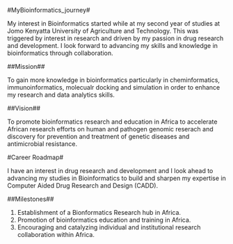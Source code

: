#MyBioinformatics_journey#

My interest in Bioinformatics started while at my second year of studies at Jomo Kenyatta University of Agriculture and Technology. This was triggered by interest in research and driven by my passion in drug research and development. I look forward to advancing my skills and knowledge in bioinformatics through collaboration.

##Mission##

To gain more knowledge in bioinformatics particularly in cheminformatics, immunoinformatics, molecualr docking and simulation in order to enhance my research and data analytics skills.

##Vision##

To promote bioinformatics research and education in Africa to accelerate African research efforts on human and pathogen genomic reserach and discovery for prevention and treatment of genetic diseases and antimicrobial resistance.

#Career Roadmap#

I have an interest in drug research and development and I look ahead to advancing my studies in Bioinformatics to build and sharpen my expertise in Computer Aided Drug Research and Design (CADD). 

##Milestones##

1. Establishment of a Bionformatics Research hub in Africa.
2. Promotion of bioinformatics education and training in Africa.
3. Encouraging and catalyzing individual and institutional research collaboration within Africa.
